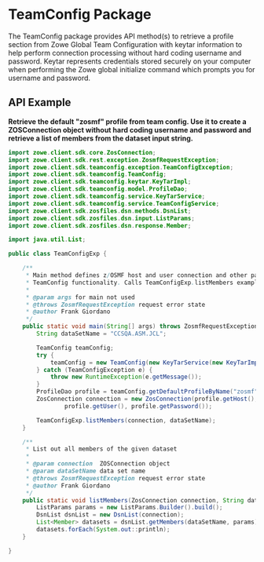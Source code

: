 # TeamConfig Package

The TeamConfig package provides API method(s) to retrieve a profile section from Zowe Global Team Configuration with
keytar information to help perform connection processing without hard coding username and password. Keytar represents
credentials stored securely on your computer when performing the Zowe global initialize command which prompts you for
username and password.

## API Example

**Retrieve the default "zosmf" profile from team config. Use it to create a ZOSConnection object without hard coding
username and password and retrieve a list of members from the dataset input string.**

````java
import zowe.client.sdk.core.ZosConnection;
import zowe.client.sdk.rest.exception.ZosmfRequestException;
import zowe.client.sdk.teamconfig.exception.TeamConfigException;
import zowe.client.sdk.teamconfig.TeamConfig;
import zowe.client.sdk.teamconfig.keytar.KeyTarImpl;
import zowe.client.sdk.teamconfig.model.ProfileDao;
import zowe.client.sdk.teamconfig.service.KeyTarService;
import zowe.client.sdk.teamconfig.service.TeamConfigService;
import zowe.client.sdk.zosfiles.dsn.methods.DsnList;
import zowe.client.sdk.zosfiles.dsn.input.ListParams;
import zowe.client.sdk.zosfiles.dsn.response.Member;

import java.util.List;

public class TeamConfigExp {

    /**
     * Main method defines z/OSMF host and user connection and other parameters needed to showcase
     * TeamConfig functionality. Calls TeamConfigExp.listMembers example method.
     *
     * @param args for main not used
     * @throws ZosmfRequestException request error state
     * @author Frank Giordano
     */
    public static void main(String[] args) throws ZosmfRequestException {
        String dataSetName = "CCSQA.ASM.JCL";

        TeamConfig teamConfig;
        try {
            teamConfig = new TeamConfig(new KeyTarService(new KeyTarImpl()), new TeamConfigService());
        } catch (TeamConfigException e) {
            throw new RuntimeException(e.getMessage());
        }
        ProfileDao profile = teamConfig.getDefaultProfileByName("zosmf");
        ZosConnection connection = new ZosConnection(profile.getHost(), profile.getPort(),
                profile.getUser(), profile.getPassword());

        TeamConfigExp.listMembers(connection, dataSetName);
    }

    /**
     * List out all members of the given dataset
     *
     * @param connection  ZOSConnection object
     * @param dataSetName data set name
     * @throws ZosmfRequestException request error state
     * @author Frank Giordano
     */
    public static void listMembers(ZosConnection connection, String dataSetName) throws ZosmfRequestException {
        ListParams params = new ListParams.Builder().build();
        DsnList dsnList = new DsnList(connection);
        List<Member> datasets = dsnList.getMembers(dataSetName, params);
        datasets.forEach(System.out::println);
    }

}
`````  

